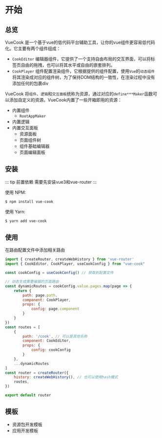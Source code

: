 # 开始

## 总览

VueCook 是一个基于vue的低代码平台辅助工具，让你的vue组件更容易低代码化。它主要有两个组件组成：

- `CookEditor` 编辑器组件，它提供了一个支持自由布局的交互界面，可以将标签页自由的拖拽，也可以将其水平或自由的嵌套排列。
- `CookPlayer` 组件配置渲染组件，它根据提供的组件配置，使用`Vue`的`动态组件`将其渲染成对应的组件树，为了保持DOM结构的一致性，在渲染过程中没有添加任何的包裹div

VueCook 将`组件`、`逻辑`和`交互面板`统称为资源，通过对应的`define***Maker`函数可以添加自定义的资源。VueCook内置了一些开箱即用的资源：
- 内置组件
  - `RootAppMaker`
- 内置逻辑
- 内置交互面板
  - 资源面板
  - 页面组件树
  - 组件基础编辑器
  - 页面编辑面板
 
## 安装

::: tip 前置依赖
需要先安装vue3和vue-router
:::

使用 NPM:

```bash
$ npm install vue-cook
```

使用 Yarn:

```bash
$ yarn add vue-cook
```

## 使用

在路由配置文件中添加相关路由

```js
import { createRouter, createWebHistory } from 'vue-router'
import { CookEditor, CookPlayer, useCookConfig } from "vue-cook"

const cookConfig = useCookConfig() // 获取到配置文件

// 动态生成需要编辑的页面路由
const dynamicRoutes = cookConfig.value.pages.map(page => {
    return {
        path: page.path,
        component: CookPlayer,
        props: {
            config: page.component
        }
    }
})
const routes = [
    {
        path: '/cook', // 可以是其他名称
        component: CookEditor,
        props: {
            config: cookConfig
        }
    },
    ...dynamicRoutes
]
const router = createRouter({
    history: createWebHistory(), // 也可以使用hash模式
    routes, 
})

export default router
```
## 模板

- 资源包开发模板
- 应用开发模板


